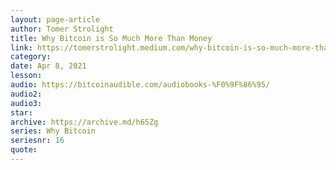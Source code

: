 ```yaml
---
layout: page-article
author: Tomer Strolight
title: Why Bitcoin is So Much More Than Money
link: https://tomerstrolight.medium.com/why-bitcoin-is-so-much-more-than-money-55d7e65bbe8c
category: 
date: Apr 8, 2021
lesson: 
audio: https://bitcoinaudible.com/audiobooks-%F0%9F%86%95/
audio2: 
audio3: 
star: 
archive: https://archive.md/h65Zg
series: Why Bitcoin
seriesnr: 16
quote: 
---
```

